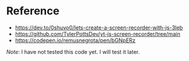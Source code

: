 # Reference
- https://dev.to/0shuvo0/lets-create-a-screen-recorder-with-js-3leb
- https://github.com/TylerPottsDev/yt-js-screen-recorder/tree/main
- https://codepen.io/remusnegrota/pen/bGNpERz

*Note*: I have not tested this code yet. I will test it later.